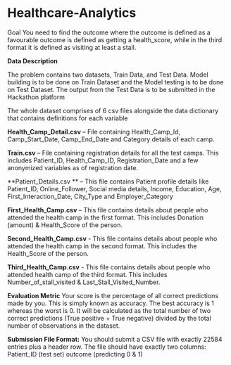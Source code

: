 # Healthcare-Analytics
Goal You need to find the outcome where the outcome is defined as a favourable outcome is defined as getting a health_score, while in the third format it is defined as visiting at least a stall.

**Data Description**

The problem contains two datasets, Train Data, and Test Data. Model building is to be done on Train Dataset and the Model testing is to be done on Test Dataset. The output from the Test Data is to be submitted in the Hackathon platform

The whole dataset comprises of 6 csv files alongside the data dictionary that contains definitions for each variable

**Health_Camp_Detail.csv** 
        – File containing Health_Camp_Id, Camp_Start_Date, Camp_End_Date and Category details of each camp.

**Train.csv**
        – File containing registration details for all the test camps. This includes Patient_ID, Health_Camp_ID, Registration_Date and a few anonymized variables           as of registration date.

**Patient_Details.csv **
        – This file contains Patient profile details like Patient_ID, Online_Follower, Social media details, Income, Education, Age, First_Interaction_Date, City_Type and Employer_Category

**First_Health_Camp.csv**
       – This file contains details about people who attended the health camp in the first format. This includes Donation (amount) & Health_Score of the person.

**Second_Health_Camp.csv**
       - This file contains details about people who attended the health camp in the second format. This includes the Health_Score of the person.

**Third_Health_Camp.csv**
       - This file contains details about people who attended health camp of the third format. This includes Number_of_stall_visited & Last_Stall_Visited_Number.

**Evaluation Metric**
Your score is the percentage of all correct predictions made by you. This is simply known as accuracy. The best accuracy is 1 whereas the worst is 0. It will be calculated as the total number of two correct predictions (True positive + True negative) divided by the total number of observations in the dataset.

**Submission File Format:**
You should submit a CSV file with exactly 22584 entries plus a header row.
The file should have exactly two columns:
Patient_ID (test set)
outcome (predicting 0 & 1)
